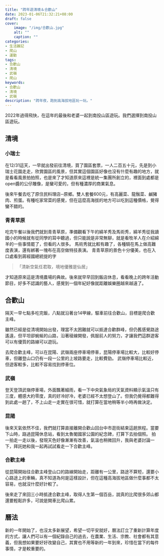 ```yaml
---
title: "跨年遊清境＆合歡山"
date: 2023-01-06T21:32:21+08:00
draft: false
cover:
    image: "/img/合歡山.jpg"
    alt: ""
    caption: ""
categories: 
- 生活雜記
- 爬山
- 運動
tags: 
- 合歡山
- 清境
- 武嶺
- 爬山
keywords:
- 合歡山
- 清境
- 武嶺
description: "跨年夜，跑到高海拔地區玩一玩。"
---
```


2022年過得飛快，在這年的最後和老婆一起到南投山區遊玩。我們選擇到南投山區遊玩。

## 清境
### 小瑞士
在12/31這天，一早就出發前往清境，買了園區套票，一人二百五十元，先是到小瑞士花園走走，欣賞園區的風景，但其實這個園區好像也沒有什麼有趣的地方，就是看看風景拍拍照，也是來了才知道原來這裡是統一集團所創立的，裡面到處都是open醬的公仔雕像，是蠻可愛的，但有種濃厚的商業氣息。

後來午餐去吃了原住民料理店─原鄉。雙人套餐600元，有高麗菜、龍鬚菜、鹹豬肉、煎蛋。有種吃家常菜的感覺，但在這麼高海拔的地方可以吃到這種價格，覺得蠻不錯的。

### 青青草原
吃完午餐以後我們就到青青草原，準備觀看下午的綿羊秀及馬術秀，綿羊秀從我讀國小的時候就有從同學的耳中聽過，但只能說是非常無聊，就是看牧羊人在介紹綿羊的一些事情罷了，但看的人很多。
馬術秀就比較有趣了，各種騎在馬上做高難度表演，還有綁著一塊布在高空做特技表演。
青青草原的景色十分優美，也在入口處看到蔣經國總統提的字

> 「清新空氣任君取，境地優雅是仙居」

才知道原來這是清境農場的典故。後來就早早回到飯店休息，看看晚上的跨年活動節目，好多不認識的藝人，感覺到一個年紀好像就距離娛樂圈越來越遠了。

## 合歡山
隔天一早七點多吃完飯，八點就沿著台14甲線，驅車前往合歡山，目標是爬合歡主峰。

雖然已經是從清境開始出發，理當不太困難就可以抵達合歡群峰，但仍舊感覺路途遙遠，但平坦卻蜿蜒的山路，沿著稜線開發，佩服前人的努力，才讓我們這群遊客可以有優質的路線可以遊玩。

去爬合歡主峰，可以在昆陽、武嶺兩座停車場停車，昆陽停車場比較大，比較好停車，但離登山口仍有一段一公里的上坡路要走，比較費勁。
武嶺停車場比較近，但遊客較多，比較不容易找到停車位。
### 武嶺
登天登頂武嶺停車場，外面飄著細雨，看一下中央氣象局的天氣資料顯示氣溫只有三度，體感大約零度，真的好冷好冷，老婆已經不太想登山了。但我仍覺得都難得到此處一趟了，不上山走一走實在很可惜，就打算在當地稍等半小時再做決定。
### 昆陽
後來天氣依然不佳，我們就打算直接離開合歡山回台中市逛街結束這趟旅程。當要下山時，路過昆陽休息站，看到太魯閣國家公園的紀念碑，打算下去拍個照。
拍一拍走一走以後，發現天色好像漸漸有改善，氣溫也稍微回升，我與老婆討論一下，拜託她和我一起再試試看走一下合歡主峰。

### 合歡主峰
從昆陽開始往合歡主峰登山口的路線開始走，距離有一公里，路途不算短，還要小心路途上的車輛，真不知道為何是這樣設計，但在這種高海拔地區做什麼事都不太容易，也就沒什麼好計較了。

後來走了來回三小時抵達合歡主峰，取得人生第一個百岳，說真的比爬很多郊山都還要輕鬆許多，可說是開車比爬山累。

## 曆法

新的一年開始了，也沒太多新展望，希望一切平安就好，曆法訂立了重新計算年度的方式，讓人們可以有一個紀錄自己的過去，在農業、生活、宗教、社會都有其意義，但我想如果要好好改變自己，其實也不用等新的一年到來，珍惜在當下的每件事情，才是較重要的。